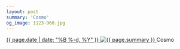 ```yaml
---
layout: post
summary: 'Cosmo'
og_image: 1123-960.jpg
---
```


<p>
 <time>
  <a href="/1123">
   {{ page.date | date: "%B %-d, %Y" }}
  </a>
 </time>
 <a href="/1123">
  <img alt="{{ page.summary }}" data-taken="4/4/2020" sizes="(min-width: 700px) 50vw, calc(100vw - 2rem)" src="{{ site.assets_url }}/1123-480.jpg" srcset="{{ site.assets_url }}/1123-240.jpg 240w, {{ site.assets_url }}/1123-480.jpg 480w, {{ site.assets_url }}/1123-720.jpg 720w, {{ site.assets_url }}/1123-960.jpg 960w"/>
 </a>
 <span>
  Cosmo
 </span>
</p>
